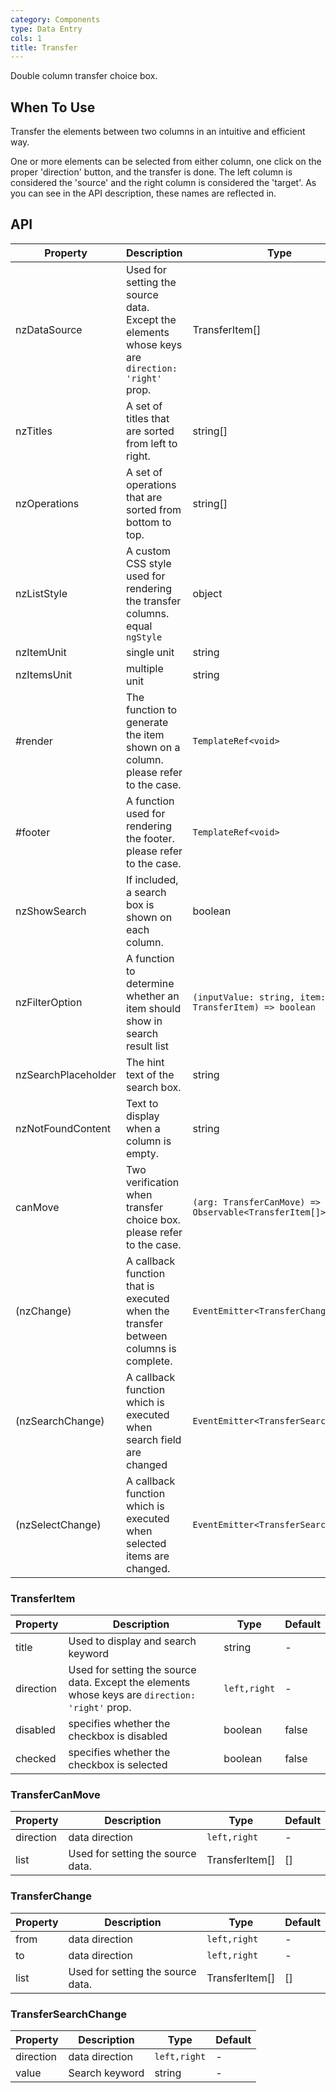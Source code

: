 ```yaml
---
category: Components
type: Data Entry
cols: 1
title: Transfer
---
```


Double column transfer choice box.

## When To Use

Transfer the elements between two columns in an intuitive and efficient way.

One or more elements can be selected from either column, one click on the proper 'direction' button, and the transfer is done. The left column is considered the 'source' and the right column is considered the 'target'. As you can see in the API description, these names are reflected in.

## API

| Property | Description | Type | Default |
| -------- | ----------- | ---- | ------- |
| nzDataSource | Used for setting the source data. Except the elements whose keys are `direction: 'right'` prop. | TransferItem[] | [] |
| nzTitles | A set of titles that are sorted from left to right. | string[] | ['', ''] |
| nzOperations | A set of operations that are sorted from bottom to top. | string[] | ['', ''] |
| nzListStyle | A custom CSS style used for rendering the transfer columns. equal `ngStyle` | object |  |
| nzItemUnit | single unit | string | item |
| nzItemsUnit | multiple unit | string | items |
| #render | The function to generate the item shown on a column. please refer to the case. | `TemplateRef<void>` | - |
| #footer | A function used for rendering the footer. please refer to the case. | `TemplateRef<void>` | - |
| nzShowSearch | If included, a search box is shown on each column. | boolean | false |
| nzFilterOption | A function to determine whether an item should show in search result list | `(inputValue: string, item: TransferItem) => boolean` |
| nzSearchPlaceholder | The hint text of the search box. | string | 'Search here' |
| nzNotFoundContent | Text to display when a column is empty. | string | 'The list is empty' |
| canMove | Two verification when transfer choice box. please refer to the case. | `(arg: TransferCanMove) => Observable<TransferItem[]>` | - |
| (nzChange) | A callback function that is executed when the transfer between columns is complete. | `EventEmitter<TransferChange>` | - |
| (nzSearchChange) | A callback function which is executed when search field are changed | `EventEmitter<TransferSearchChange>` | - |
| (nzSelectChange) | A callback function which is executed when selected items are changed. | `EventEmitter<TransferSearchChange>` | - |

### TransferItem

| Property | Description | Type | Default |
| -------- | ----------- | ---- | ------- |
| title | Used to display and search keyword | string | - |
| direction | Used for setting the source data. Except the elements whose keys are `direction: 'right'` prop. | `left,right` | - |
| disabled | specifies whether the checkbox is disabled | boolean | false |
| checked | specifies whether the checkbox is selected | boolean | false |

### TransferCanMove

| Property | Description | Type | Default |
| -------- | ----------- | ---- | ------- |
| direction | data direction | `left,right` | - |
| list | Used for setting the source data. | TransferItem[] | [] |

### TransferChange

| Property | Description | Type | Default |
| -------- | ----------- | ---- | ------- |
| from | data direction | `left,right` | - |
| to | data direction | `left,right` | - |
| list | Used for setting the source data. | TransferItem[] | [] |

### TransferSearchChange

| Property | Description | Type | Default |
| -------- | ----------- | ---- | ------- |
| direction | data direction | `left,right` | - |
| value | Search keyword | string | - |
